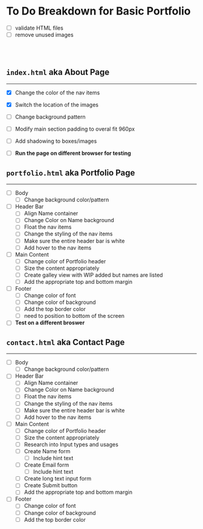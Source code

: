 # To Do Breakdown for Basic Portfolio

- [ ] validate HTML files
- [ ] remove unused images
<br>
<br>


## `index.html` aka About Page
---

- [x] Change the color of the nav items
- [x] Switch the location of the images
- [ ] Change background pattern
- [ ] Modify main section padding to overal fit 960px
- [ ] Add shadowing to boxes/images
- [ ] **Run the page on different browser for testing**


## `portfolio.html` aka Portfolio Page
---
- [ ] Body
  - [ ] Change background color/pattern
- [ ] Header Bar
  - [ ] Align Name container
  - [ ] Change Color on Name background
  - [ ] Float the nav items
  - [ ] Change the styling of the nav items
  - [ ] Make sure the entire header bar is white
  - [ ] Add hover to the nav items
- [ ] Main Content
  - [ ] Change color of Portfolio header
  - [ ] Size the content appropriately
  - [ ] Create galley view with WIP added but names are listed
  - [ ] Add the appropriate top and bottom margin
- [ ] Footer
  - [ ] Change color of font
  - [ ] Change color of background
  - [ ] Add the top border color
  - [ ] need to position to bottom of the screen
- [ ] **Test on a different broswer**

## `contact.html` aka Contact Page
---
- [ ] Body
  - [ ] Change background color/pattern
- [ ] Header Bar
  - [ ] Align Name container
  - [ ] Change Color on Name background
  - [ ] Float the nav items
  - [ ] Change the styling of the nav items
  - [ ] Make sure the entire header bar is white
  - [ ] Add hover to the nav items
- [ ] Main Content
  - [ ] Change color of Portfolio header
  - [ ] Size the content appropriately
  - [ ] Research into Input types and usages
  - [ ] Create Name form
    - [ ] Include hint text
  - [ ] Create Email form
    - [ ] Include hint text
  - [ ] Create long text input form
  - [ ] Create Submit button
  - [ ] Add the appropriate top and bottom margin
- [ ] Footer
  - [ ] Change color of font
  - [ ] Change color of background
  - [ ] Add the top border color
